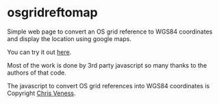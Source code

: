 osgridreftomap
==============

Simple web page to convert an OS grid reference to WGS84 coordinates and display
the location using google maps.

You can try it out [here](http://smartavionics.github.com/osgridreftomap/osgridreftomap.html).

Most of the work is done by 3rd party javascript so many thanks to the authors of that code.

The javascript to convert OS grid references into WGS84 coordinates is Copyright
[Chris Veness](http://www.movable-type.co.uk/scripts/latlong-gridref.html).